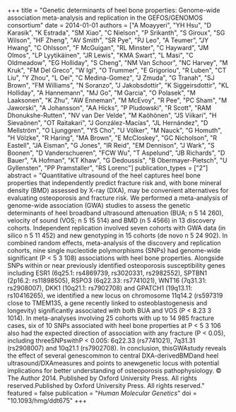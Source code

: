 +++
title = "Genetic determinants of heel bone properties: Genome-wide association meta-analysis and replication in the GEFOS/GENOMOS consortium"
date = 2014-01-01
authors = ["A Moayyeri", "YH Hsu", "D Karasik", "K Estrada", "SM Xiao", "C Nielson", "P Srikanth", "S Giroux", "SG Wilson", "HF Zheng", "AV Smith", "SR Pye", "PJ Leo", "A Teumer", "JY Hwang", "C Ohlsson", "F McGuigan", "RL Minster", "C Hayward", "JM Olmos", "LP Lyytikäinen", "JR Lewis", "KMA Swart", "L Masi", "C Oldmeadow", "EG Holliday", "S Cheng", "NM Van Schoor", "NC Harvey", "M Kruk", "FM Del Greco", "W Igl", "O Trummer", "E Grigoriou", "R Luben", "CT Liu", "Y Zhou", "L Oei", "C Medina-Gomez", "J Zmuda", "G Tranah", "SJ Brown", "FM Williams", "N Soranzo", "J Jakobsdottir", "K Siggeirsdottir", "KL Holliday", "A Hannemann", "MJ Go", "M Garcia", "O Polasek", "M Laaksonen", "K Zhu", "AW Enneman", "M McEvoy", "R Pee", "PC Sham", "M Jaworski", "A Johansson", "AA Hicks", "P Pludowski", "R Scott", "RAM Dhonukshe-Rutten", "NV van Der Velde", "M Kaöhönen", "JS Viikari", "H Sievaönen", "OT Raitakari", "J González-Macías", "JL Hernández", "D Mellström", "O Ljunggren", "YS Cho", "U Völker", "M Nauck", "G Homuth", "H Völzke", "R Haring", "MA Brown", "E McCloskey", "GC Nicholson", "R Eastell", "JA Eisman", "G Jones", "IR Reid", "EM Dennison", "J Wark", "S Boonen", "D Vanderschueren", "FCW Wu", "T Aspelund", "JB Richards", "D Bauer", "A Hofman", "KT Khaw", "G Dedoussis", "B Obermayer-Pietsch", "U Gyllensten", "PP Pramstaller", "RS Lorenc"]
publication_types = ["2"]
abstract = "Quantitative ultrasound of the heel captures heel bone properties that independently predict fracture risk and, with bone mineral density (BMD) assessed by X-ray (DXA), may be convenient alternatives for evaluating osteoporosis and fracture risk. We performed a meta-analysis of genome-wide association (GWA) studies to assess the genetic determinants of heel broadband ultrasound attenuation (BUA; n 5 14 260), velocity of sound (VOS; n 5 15 514) and BMD (n 5 4566) in 13 discovery cohorts. Independent replication involved seven cohorts with GWA data (in silico n 5 11 452) and new genotyping in 15 cohorts (de novo n 5 24 902). In combined random effects, meta-analysis of the discovery and replication cohorts, nine single nucleotide polymorphisms (SNPs) had genome-wide significant (P < 5 3 108) associations with heel bone properties. Alongside SNPs within or near previously identified osteoporosis susceptibility genes including ESR1 (6q25.1: rs4869739, rs3020331, rs2982552), SPTBN1 (2p16.2: rs11898505), RSPO3 (6q22.33: rs7741021), WNT16 (7q31.31: rs2908007), DKK1 (10q21.1: rs7902708) and GPATCH1 (19q13.11: rs10416265), we identified a new locus on chromosome 11q14.2 (rs597319 close to TMEM135, a gene recently linked to osteoblastogenesis and longevity) significantly associated with both BUA and VOS (P < 8.23 3 1014). In meta-analyses involving 25 cohorts with up to 14 985 fracture cases, six of 10 SNPs associated with heel bone properties at P < 5 3 106 also had the expected direction of association with any fracture (P < 0.05), including threeSNPswithP < 0.005: 6q22.33 (rs7741021), 7q31.31 (rs2908007) and 10q21.1 (rs7902708). In conclusion, thisGWAstudy reveals the effect of several genescommon to central DXA-derivedBMDand heel ultrasound/DXAmeasures and points to anewgenetic locus with potential implications for better understanding of osteoporosis pathophysiology. © The Author 2014. Published by Oxford University Press. All rights reserved.Published by Oxford University Press. All rights reserved."
featured = false
publication = "*Human Molecular Genetics*"
doi = "10.1093/hmg/ddt675"
+++

